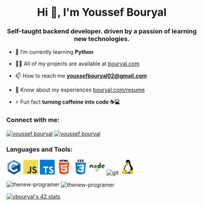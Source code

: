<h1 align="center">Hi 👋, I'm Youssef Bouryal</h1>
<h3 align="center">Self-taught backend developer. driven by a passion of learning new technologies.</h3>


- 🌱 I’m currently learning **Python**

- 👨‍💻 All of my projects are available at [bouryal.com](https://bouryal.vercel.app)

- 📫 How to reach me **youssefbouryal02@gmail.com**

- 📄 Know about my experiences [bouryal.com/resume](https://bouryal.vercel.app/#contact)

- ⚡ Fun fact **turning caffeine into code ☕️💻**

<h3 align="left">Connect with me:</h3>
<p align="left">
<a href="https://twitter.com/youssef_bouryal" target="blank"><img align="center" src="https://raw.githubusercontent.com/rahuldkjain/github-profile-readme-generator/master/src/images/icons/Social/twitter.svg" alt="youssef bouryal" height="30" width="40" /></a>
<a href="https://linkedin.com/in/youssef-bouryal" target="blank"><img align="center" src="https://raw.githubusercontent.com/rahuldkjain/github-profile-readme-generator/master/src/images/icons/Social/linked-in-alt.svg" alt="youssef bouryal" height="30" width="40" /></a>
</p>

<h3 align="left">Languages and Tools:</h3>
<p align="left"> 
  <img src="https://raw.githubusercontent.com/devicons/devicon/master/icons/c/c-original.svg" alt="c" width="40" height="40"/> 
  <img src="https://raw.githubusercontent.com/devicons/devicon/master/icons/javascript/javascript-original.svg" alt="javascript" width="40" height="40"/> 
  <img src="https://raw.githubusercontent.com/devicons/devicon/master/icons/typescript/typescript-original.svg" alt="typescript" width="40" height="40"/> 
  <img src="https://raw.githubusercontent.com/devicons/devicon/master/icons/html5/html5-original-wordmark.svg" alt="html5" width="40" height="40"/> 
  <img src="https://raw.githubusercontent.com/devicons/devicon/master/icons/css3/css3-original-wordmark.svg" alt="css3" width="40" height="40"/> 
  <img src="https://raw.githubusercontent.com/devicons/devicon/master/icons/nodejs/nodejs-original-wordmark.svg" alt="nodejs" width="40" height="40"/> 
  <img src="https://www.vectorlogo.zone/logos/git-scm/git-scm-icon.svg" alt="git" width="40" height="40"/> 
  <img src="https://raw.githubusercontent.com/devicons/devicon/master/icons/linux/linux-original.svg" alt="linux" width="40" height="40"/> 
</p>

<p><img align="left" src="https://github-readme-stats.vercel.app/api/top-langs?username=thenew-programer&show_icons=true&locale=en&layout=compact&theme=gruvbox" alt="thenew-programer" /></p>
<p>&nbsp;<img align="center" src="https://github-readme-stats.vercel.app/api?username=thenew-programer&show_icons=true&locale=en&theme=gruvbox" alt="thenew-programer" /></p>
<a href="https://github.com/oakoudad/badge42"><img src="https://badge.mediaplus.ma/binary/ybouryal" alt="ybouryal's 42 stats" /></a>

